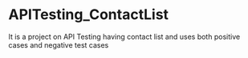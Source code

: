 # APITesting_ContactList
It is a project on API Testing having contact list and uses both positive cases and negative test cases
